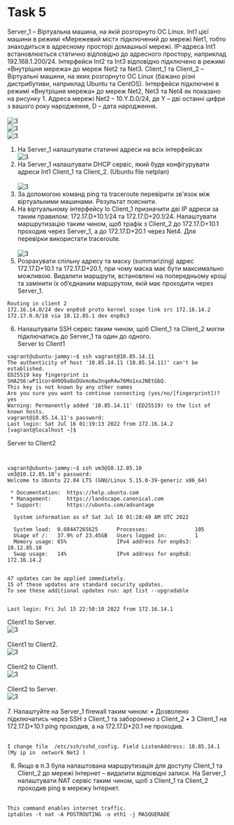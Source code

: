 # Task 5 <br/>


Server_1 – Віртуальна машина, на якій розгорнуто ОС Linux. Int1 цієї машини в
   режимі «Мережевий міст» підключений до мережі Net1, тобто знаходиться в адресному
   просторі домашньої мережі. IP-адреса Int1 встановлюється статично відповідно до
   адресного простору, наприклад 192.168.1.200/24. Інтерфейси Int2 та Int3 відповідно
   підключено в режимі «Внутрішня мережа» до мереж Net2 та Net3.
   Client_1 та Client_2 – Віртуальні машини, на яких розгорнуто ОС Linux (бажано
   різні дистрибутиви, наприклад Ubuntu та CentOS). Інтерфейси підключені в режимі
   «Внутрішня мережа» до мереж Net2, Net3 та Net4 як показано на рисунку 1.
   Адреса мережі Net2 – 10.Y.D.0/24, де Y – дві останні цифри з вашого року
   народження, D – дата народження. <br/><br/>
   ![3](1.png)<br/>
   ![3](2.png)<br/>
   ![3](3.png)<br/>
1. На Server_1 налаштувати статичні адреси на всіх інтерфейсах<br/>
   ![3](5.1.png)<br/>
2. На Server_1 налаштувати DHCP сервіс, який буде конфігурувати адреси Int1
   Client_1 та Client_2. (Ubuntu file netplan)<br/><br/>
   ![3](5.2.png)<br/>
3. За допомогою команд ping та traceroute перевірити зв'язок між віртуальними
   машинами. Результат пояснити.
4. На віртуальному інтерфейсу lo Client_1 призначити дві ІР адреси за таким
   правилом: 172.17.D+10.1/24 та 172.17.D+20.1/24. Налаштувати маршрутизацію
   таким чином, щоб трафік з Client_2 до 172.17.D+10.1 проходив через Server_1, а до
   172.17.D+20.1 через Net4. Для перевірки використати traceroute.<br/><br/>
   ![3](5.4.png)<br/>
5. Розрахувати спільну адресу та маску (summarizing) адрес 172.17.D+10.1 та
      172.17.D+20.1, при чому маска має бути максимально можливою. Видалити
      маршрути, встановлені на попередньому кроці та замінити їх об’єднаним
      маршрутом, якій має проходити через Server_1.<br/>
```text
Routing in client 2
172.16.14.0/24 dev enp0s8 proto kernel scope link src 172.16.14.2
172.17.0.0/18 via 10.12.85.1 dev enp0s3

```
6. Налаштувати SSH сервіс таким чином, щоб Client_1 та Client_2 могли
   підключатись до Server_1 та один до одного.<br/>
   Server to Client1<br/>
```text
vagrant@ubuntu-jammy:~$ ssh vagrant@10.85.14.11
The authenticity of host '10.85.14.11 (10.85.14.11)' can't be established.
ED25519 key fingerprint is SHA256:wP11cor4H9Q9a8oDUxmo6w3nqeR4w76Mo1xxJNEtGbQ.
This key is not known by any other names
Are you sure you want to continue connecting (yes/no/[fingerprint])? yes
Warning: Permanently added '10.85.14.11' (ED25519) to the list of known hosts.
vagrant@10.85.14.11's password:
Last login: Sat Jul 16 01:19:13 2022 from 172.16.14.2
[vagrant@localhost ~]$
```
Server to Client2<br/>
```text


vagrant@ubuntu-jammy:~$ ssh vm3@10.12.85.10
vm3@10.12.85.10's password:
Welcome to Ubuntu 22.04 LTS (GNU/Linux 5.15.0-39-generic x86_64)

 * Documentation:  https://help.ubuntu.com
 * Management:     https://landscape.canonical.com
 * Support:        https://ubuntu.com/advantage

  System information as of Sat Jul 16 01:28:40 AM UTC 2022

  System load:  0.08447265625      Processes:               105
  Usage of /:   37.9% of 23.45GB   Users logged in:         1
  Memory usage: 65%                IPv4 address for enp0s3: 10.12.85.10
  Swap usage:   14%                IPv4 address for enp0s8: 172.16.14.2


47 updates can be applied immediately.
15 of these updates are standard security updates.
To see these additional updates run: apt list --upgradable


Last login: Fri Jul 15 22:50:10 2022 from 172.16.14.1
```
Client1 to Server.<br/>
![3](1toser.png)<br/><br/>
Client1 to Client2.<br/>
![3](1to2.png)<br/><br/>
Client2 to Client1.<br/>
![3](2to1.png)<br/><br/>
Client2 to Server.<br/>
![3](2toser.png)<br/><br/>
7. Налаштуйте на Server_1 firewall таким чином:
• Дозволено підключатись через SSH з Client_1 та заборонено з Client_2
• З Client_1 на 172.17.D+10.1 ping проходив, а на 172.17.D+20.1 не проходив.<br/><br/>
```text
I change file  /etc/ssh/sshd_config. Field ListenAddress: 10.85.14.1 (My ip in  network Net2 )    
```
8. Якщо в п.3 була налаштована маршрутизація для доступу Client_1 та Client_2 до
   мережі Інтернет – видалити відповідні записи. На Server_1 налаштувати NAT
   сервіс таким чином, щоб з Client_1 та Client_2 проходив ping в мережу Інтернет.<br/><br/>
```text
This command enables internet traffic.
iptables -t nat -A POSTROUTING -o eth1 -j MASQUERADE
```